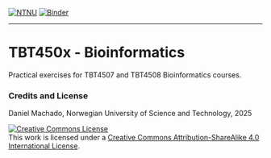 
[![NTNU](https://img.shields.io/badge/NTNU-JupyterHub-blue)](https://TBT450x.apps.stack.it.ntnu.no/hub/user-redirect/git-pull?repo=https%3A%2F%2Fgithub.com%2FNTNU-Machado-Lab%2FTBT450x&urlpath=lab%2Ftree%2FTBT450x%2F) [![Binder](https://mybinder.org/badge_logo.svg)](https://mybinder.org/v2/gh/NTNU-Machado-Lab/TBT450x/mybinder?urlpath=lab) 


-------

# TBT450x - Bioinformatics

Practical exercises for TBT4507 and TBT4508 Bioinformatics courses.

### Credits and License

Daniel Machado, Norwegian University of Science and Technology, 2025

<a rel="license" href="http://creativecommons.org/licenses/by-sa/4.0/"><img alt="Creative Commons License" style="border-width:0" src="https://i.creativecommons.org/l/by-sa/4.0/88x31.png" /></a><br />This work is licensed under a <a rel="license" href="http://creativecommons.org/licenses/by-sa/4.0/">Creative Commons Attribution-ShareAlike 4.0 International License</a>.

